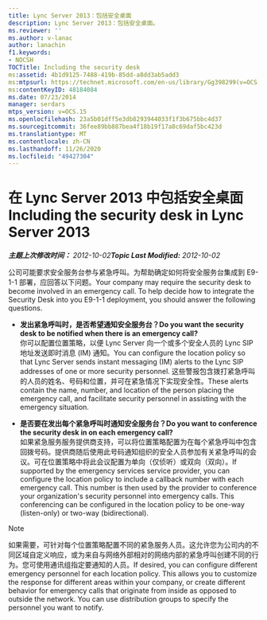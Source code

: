 ```yaml
---
title: Lync Server 2013：包括安全桌面
description: Lync Server 2013：包括安全桌面。
ms.reviewer: ''
ms.author: v-lanac
author: lanachin
f1.keywords:
- NOCSH
TOCTitle: Including the security desk
ms:assetid: 4b1d9125-7488-419b-85dd-a8dd3ab5add3
ms:mtpsurl: https://technet.microsoft.com/en-us/library/Gg398299(v=OCS.15)
ms:contentKeyID: 48184084
ms.date: 07/23/2014
manager: serdars
mtps_version: v=OCS.15
ms.openlocfilehash: 23a5b01dff5e3db8293944033f1f3b675bbc4d37
ms.sourcegitcommit: 36fee89bb887bea4f18b19f17a8c69daf5bc423d
ms.translationtype: MT
ms.contentlocale: zh-CN
ms.lasthandoff: 11/26/2020
ms.locfileid: "49427304"
---
```

# <a name="including-the-security-desk-in-lync-server-2013"></a><span data-ttu-id="7967e-103">在 Lync Server 2013 中包括安全桌面</span><span class="sxs-lookup"><span data-stu-id="7967e-103">Including the security desk in Lync Server 2013</span></span>

<div data-xmlns="http://www.w3.org/1999/xhtml">

<div class="topic" data-xmlns="http://www.w3.org/1999/xhtml" data-msxsl="urn:schemas-microsoft-com:xslt" data-cs="https://msdn.microsoft.com/">

<div data-asp="https://msdn2.microsoft.com/asp">



</div>

<div id="mainSection">

<div id="mainBody"><span data-ttu-id="7967e-104">

<span> </span></span><span class="sxs-lookup"><span data-stu-id="7967e-104">

<span> </span></span></span>

<span data-ttu-id="7967e-105">_**主题上次修改时间：** 2012-10-02_</span><span class="sxs-lookup"><span data-stu-id="7967e-105">_**Topic Last Modified:** 2012-10-02_</span></span>

<span data-ttu-id="7967e-p101">公司可能要求安全服务台参与紧急呼叫。为帮助确定如何将安全服务台集成到 E9-1-1 部署，应回答以下问题。</span><span class="sxs-lookup"><span data-stu-id="7967e-p101">Your company may require the security desk to become involved in an emergency call. To help decide how to integrate the Security Desk into you E9-1-1 deployment, you should answer the following questions.</span></span>

  - <span data-ttu-id="7967e-108">**发出紧急呼叫时，是否希望通知安全服务台？**</span><span class="sxs-lookup"><span data-stu-id="7967e-108">**Do you want the security desk to be notified when there is an emergency call?**</span></span>  
    <span data-ttu-id="7967e-109">你可以配置位置策略，以便 Lync Server 向一个或多个安全人员的 Lync SIP 地址发送即时消息 (IM) 通知。</span><span class="sxs-lookup"><span data-stu-id="7967e-109">You can configure the location policy so that Lync Server sends instant messaging (IM) alerts to the Lync SIP addresses of one or more security personnel.</span></span> <span data-ttu-id="7967e-110">这些警报包含拨打紧急呼叫的人员的姓名、号码和位置，并可在紧急情况下实现安全性。</span><span class="sxs-lookup"><span data-stu-id="7967e-110">These alerts contain the name, number, and location of the person placing the emergency call, and facilitate security personnel in assisting with the emergency situation.</span></span>

<!-- end list -->

  - <span data-ttu-id="7967e-111">**是否要在发出每个紧急呼叫时通知安全服务台？**</span><span class="sxs-lookup"><span data-stu-id="7967e-111">**Do you want to conference the security desk in on each emergency call?**</span></span>  
    <span data-ttu-id="7967e-p103">如果紧急服务服务提供商支持，可以将位置策略配置为在每个紧急呼叫中包含回拨号码。提供商随后使用此号码通知组织的安全人员参加有关紧急呼叫的会议。可在位置策略中将此会议配置为单向（仅侦听）或双向（双向）。</span><span class="sxs-lookup"><span data-stu-id="7967e-p103">If supported by the emergency services service provider, you can configure the location policy to include a callback number with each emergency call. This number is then used by the provider to conference your organization's security personnel into emergency calls. This conferencing can be configured in the location policy to be one-way (listen-only) or two-way (bidirectional).</span></span>

<div>


> [!NOTE]  
> <span data-ttu-id="7967e-p104">如果需要，可针对每个位置策略配置不同的紧急服务人员。这允许您为公司内的不同区域自定义响应，或为来自与网络外部相对的网络内部的紧急呼叫创建不同的行为。您可使用通讯组指定要通知的人员。</span><span class="sxs-lookup"><span data-stu-id="7967e-p104">If desired, you can configure different emergency personnel for each location policy. This allows you to customize the response for different areas within your company, or create different behavior for emergency calls that originate from inside as opposed to outside the network. You can use distribution groups to specify the personnel you want to notify.</span></span>



<span data-ttu-id="7967e-118"></div>

</div>

<span> </span>

</div>

</div>

</span><span class="sxs-lookup"><span data-stu-id="7967e-118"></div>

</div>

<span> </span>

</div>

</div>

</span></span></div>

